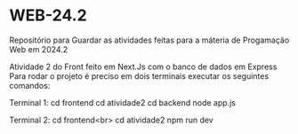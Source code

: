 # WEB-24.2
Repositório para Guardar as atividades feitas para a máteria de Progamação Web em 2024.2

Atividade 2 do Front feito em Next.Js com o banco de dados em Express
Para rodar o projeto é preciso em dois terminais executar os seguintes comandos:

Terminal 1:
cd frontend
cd atividade2
cd backend
node app.js

Terminal 2:
cd frontend<br\>
cd atividade2
npm run dev
